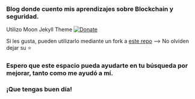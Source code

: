 ### Blog donde cuento mis aprendizajes sobre Blockchain y seguridad.

Utilizo Moon Jekyll Theme [![Donate](https://img.shields.io/badge/paypal-donate-blue.svg)](https://www.paypal.me/taylantatli/0usd)

Si les gusta, pueden utilizarlo mediante un fork a [este repo](https://github.com/TaylanTatli/Moon) --> No olviden dejar su ⭐

### Espero que este espacio pueda ayudarte en tu búsqueda por mejorar, tanto como me ayudó a mí.

### ¡Que tengas buen día!

